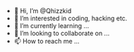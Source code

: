 - 👋 Hi, I’m @Qhizzkid
- 👀 I’m interested in coding, hacking etc.
- 🌱 I’m currently learning ...
- 💞️ I’m looking to collaborate on ...
- 📫 How to reach me ...

<!---
Qhizzkid/Qhizzkid is a ✨ special ✨ repository because its `README.md` (this file) appears on your GitHub profile.
You can click the Preview link to take a look at your changes.
--->
